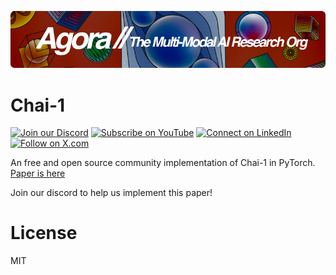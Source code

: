 [![Multi-Modality](agorabanner.png)](https://discord.com/servers/agora-999382051935506503)

# Chai-1

[![Join our Discord](https://img.shields.io/badge/Discord-Join%20our%20server-5865F2?style=for-the-badge&logo=discord&logoColor=white)](https://discord.gg/agora-999382051935506503) [![Subscribe on YouTube](https://img.shields.io/badge/YouTube-Subscribe-red?style=for-the-badge&logo=youtube&logoColor=white)](https://www.youtube.com/@kyegomez3242) [![Connect on LinkedIn](https://img.shields.io/badge/LinkedIn-Connect-blue?style=for-the-badge&logo=linkedin&logoColor=white)](https://www.linkedin.com/in/kye-g-38759a207/) [![Follow on X.com](https://img.shields.io/badge/X.com-Follow-1DA1F2?style=for-the-badge&logo=x&logoColor=white)](https://x.com/kyegomezb)

An free and open source community implementation of Chai-1 in PyTorch. [Paper is here](https://chaiassets.com/chai-1/paper/technical_report_v1.pdf)

Join our discord to help us implement this paper!

# License
MIT
